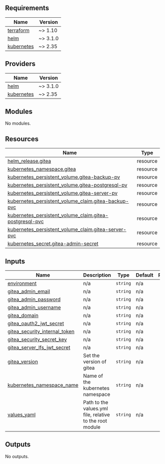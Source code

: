 <!-- BEGIN_TF_DOCS -->
## Requirements

| Name | Version |
|------|---------|
| <a name="requirement_terraform"></a> [terraform](#requirement\_terraform) | ~> 1.10 |
| <a name="requirement_helm"></a> [helm](#requirement\_helm) | ~> 3.1.0 |
| <a name="requirement_kubernetes"></a> [kubernetes](#requirement\_kubernetes) | ~> 2.35 |

## Providers

| Name | Version |
|------|---------|
| <a name="provider_helm"></a> [helm](#provider\_helm) | ~> 3.1.0 |
| <a name="provider_kubernetes"></a> [kubernetes](#provider\_kubernetes) | ~> 2.35 |

## Modules

No modules.

## Resources

| Name | Type |
|------|------|
| [helm_release.gitea](https://registry.terraform.io/providers/hashicorp/helm/latest/docs/resources/release) | resource |
| [kubernetes_namespace.gitea](https://registry.terraform.io/providers/hashicorp/kubernetes/latest/docs/resources/namespace) | resource |
| [kubernetes_persistent_volume.gitea-backup-pv](https://registry.terraform.io/providers/hashicorp/kubernetes/latest/docs/resources/persistent_volume) | resource |
| [kubernetes_persistent_volume.gitea-postgresql-pv](https://registry.terraform.io/providers/hashicorp/kubernetes/latest/docs/resources/persistent_volume) | resource |
| [kubernetes_persistent_volume.gitea-server-pv](https://registry.terraform.io/providers/hashicorp/kubernetes/latest/docs/resources/persistent_volume) | resource |
| [kubernetes_persistent_volume_claim.gitea-backup-pvc](https://registry.terraform.io/providers/hashicorp/kubernetes/latest/docs/resources/persistent_volume_claim) | resource |
| [kubernetes_persistent_volume_claim.gitea-postgresql-pvc](https://registry.terraform.io/providers/hashicorp/kubernetes/latest/docs/resources/persistent_volume_claim) | resource |
| [kubernetes_persistent_volume_claim.gitea-server-pvc](https://registry.terraform.io/providers/hashicorp/kubernetes/latest/docs/resources/persistent_volume_claim) | resource |
| [kubernetes_secret.gitea-admin-secret](https://registry.terraform.io/providers/hashicorp/kubernetes/latest/docs/resources/secret) | resource |

## Inputs

| Name | Description | Type | Default | Required |
|------|-------------|------|---------|:--------:|
| <a name="input_environment"></a> [environment](#input\_environment) | n/a | `string` | n/a | yes |
| <a name="input_gitea_admin_email"></a> [gitea\_admin\_email](#input\_gitea\_admin\_email) | n/a | `string` | n/a | yes |
| <a name="input_gitea_admin_password"></a> [gitea\_admin\_password](#input\_gitea\_admin\_password) | n/a | `string` | n/a | yes |
| <a name="input_gitea_admin_username"></a> [gitea\_admin\_username](#input\_gitea\_admin\_username) | n/a | `string` | n/a | yes |
| <a name="input_gitea_domain"></a> [gitea\_domain](#input\_gitea\_domain) | n/a | `string` | n/a | yes |
| <a name="input_gitea_oauth2_jwt_secret"></a> [gitea\_oauth2\_jwt\_secret](#input\_gitea\_oauth2\_jwt\_secret) | n/a | `string` | n/a | yes |
| <a name="input_gitea_security_internal_token"></a> [gitea\_security\_internal\_token](#input\_gitea\_security\_internal\_token) | n/a | `string` | n/a | yes |
| <a name="input_gitea_security_secret_key"></a> [gitea\_security\_secret\_key](#input\_gitea\_security\_secret\_key) | n/a | `string` | n/a | yes |
| <a name="input_gitea_server_lfs_jwt_secret"></a> [gitea\_server\_lfs\_jwt\_secret](#input\_gitea\_server\_lfs\_jwt\_secret) | n/a | `string` | n/a | yes |
| <a name="input_gitea_version"></a> [gitea\_version](#input\_gitea\_version) | Set the version of gitea | `string` | n/a | yes |
| <a name="input_kubernetes_namespace_name"></a> [kubernetes\_namespace\_name](#input\_kubernetes\_namespace\_name) | Name of the kubernetes namespace | `string` | n/a | yes |
| <a name="input_values_yaml"></a> [values\_yaml](#input\_values\_yaml) | Path to the values.yml file, relative to the root module | `string` | n/a | yes |

## Outputs

No outputs.
<!-- END_TF_DOCS -->
